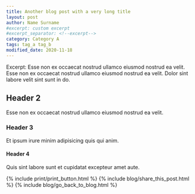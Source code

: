 ```yaml
---
title: Another blog post with a very long title
layout: post
author: Name Surname
#excerpt: custom excerpt
#excerpt_separator: <!--excerpt-->
category: Category A
tags: tag_a tag_b
modified_date: 2020-11-18
---
```


Excerpt: Esse non ex occaecat nostrud ullamco eiusmod nostrud ea velit. Esse non ex occaecat nostrud ullamco eiusmod nostrud ea velit. Dolor sint labore velit sint sunt in do.

## Header 2

Esse non ex occaecat nostrud ullamco eiusmod nostrud ea velit.

### Header 3

Et ipsum irure minim adipisicing quis qui anim.

#### Header 4

Quis sint labore sunt et cupidatat excepteur amet aute.

{% include print/print_button.html %}
{% include blog/share_this_post.html %}
{% include blog/go_back_to_blog.html %}
